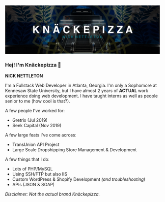 <!-- **knackepizza/knackepizza** is a ✨ _special_ ✨ repository because its `README.md` (this file) appears on your GitHub profile -->
![Knäckepizza](/images/cover.png "Knäckepizza")
### Hej! I'm Knäckepizza 👋
**NICK NETTLETON**

I'm a Fullstack Web Developer in Atlanta, Georgia. I'm only a Sophomore at Kennesaw State University, but I have almost 2 years of **ACTUAL** work experience doing web development. I have taught interns as well as people senior to me (how cool is that?). 

A few people I've worked for:
- Gretrix (Jul 2019)
- Seek Capital (Nov 2019)

A few large feats I've come across:
- TransUnion API Project
- Large Scale Dropshipping Store Management & Development

A few things that I do:
- Lots of PHP/MySQL
- Using SSH/FTP but also IIS
- Custom WordPress & Shopify Development *(and troubleshooting)*
- APIs (JSON & SOAP)

*Disclaimer: Not the actual brand Knäckepizza.*
